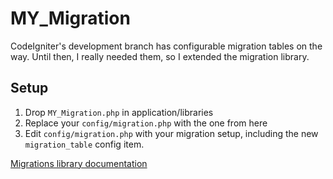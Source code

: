 MY_Migration
============================

CodeIgniter's development branch has configurable migration tables on the way. Until then, I really needed them, so I extended the migration library.

Setup
----------------------------

1. Drop ```MY_Migration.php``` in application/libraries
2. Replace your ```config/migration.php``` with the one from here
3. Edit ```config/migration.php``` with your migration setup, including the new ```migration_table``` config item.

[Migrations library documentation](http://codeigniter.com/user_guide/libraries/migration.html)